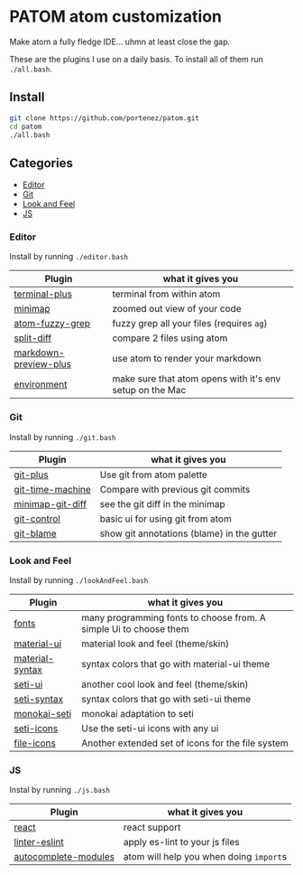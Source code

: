 # PATOM atom customization

Make atom a fully fledge IDE... uhmn at least close the gap.

These are the plugins I use on a daily basis. To install all of them run `./all.bash`.



## Install

```bash
git clone https://github.com/portenez/patom.git
cd patom
./all.bash
```

## Categories

- [Editor](#editor)
- [Git](#git)
- [Look and Feel](#look-and-feel)
- [JS](#js)

### Editor

Install by running `./editor.bash`

| Plugin           | what it gives you                                                  |
|------------------|--------------------------------------------------------------------|
| [terminal-plus](https://atom.io/packages/terminal-plus)    | terminal from within atom |
| [minimap](https://atom.io/packages/minimap)          | zoomed out view of your code |
| [atom-fuzzy-grep](https://atom.io/packages/atom-fuzzy-grep)  | fuzzy grep all your files (requires `ag`) |
| [split-diff](https://atom.io/packages/split-diff)       | compare 2 files using atom |
| [markdown-preview-plus](https://atom.io/packages/markdown-preview-plus) | use atom to render your markdown |
| [environment](https://atom.io/packages/environment) | make sure that atom opens with it's env setup on the Mac |

### Git

Install by running `./git.bash`

| Plugin                                                        | what it gives you           |
|---------------------------------------------------------------|---------------------------------------|
| [git-plus](https://atom.io/packages/git-plus)                 | Use git from atom palette |
| [git-time-machine](https://atom.io/packages/git-time-machine) | Compare with previous git commits |
| [minimap-git-diff](https://atom.io/packages/minimap-git-diff) | see the git diff in the minimap |
| [git-control](https://atom.io/packages/git-control)           | basic ui for using git from atom |
| [git-blame](https://atom.io/packages/git-blame)               | show git annotations (blame) in the gutter |

### Look and Feel

Install by running `./lookAndFeel.bash`


| Plugin                                                 | what it gives you                                                  |
|--------------------------------------------------------|--------------------------------------------------------------------|
| [fonts](https://atom.io/packages/fonts)                | many programming fonts to choose from. A simple Ui to choose them  |
| [material-ui](https://atom.io/themes/atom-material-ui) | material look and feel (theme/skin) |
| [material-syntax](https://atom.io/themes/atom-material-syntax) | syntax colors that go with material-ui theme |
| [seti-ui](https://atom.io/themes/seti-ui)              | another cool look and feel (theme/skin) |
| [seti-syntax](https://atom.io/themes/seti-syntax)      | syntax colors that go with seti-ui theme |
| [monokai-seti](https://atom.io/themes/monokai-seti)    | monokai adaptation to seti |
| [seti-icons](https://atom.io/packages/seti-icons)      | Use the seti-ui icons with any ui |
| [file-icons](https://atom.io/packages/file-icons)      | Another extended set of icons for the file system |

### JS

Instal by running `./js.bash`

| Plugin                 | what it gives you                                                  |
|------------------------|--------------------------------------------------------------------|
| [react](https://atom.io/packages/react)                  | react support |
| [linter-eslint](https://atom.io/packages/linter-eslint)          | apply es-lint to your js files |
| [autocomplete-modules](https://atom.io/packages/autocomplete-modules) | atom will help you when doing `import`s |
